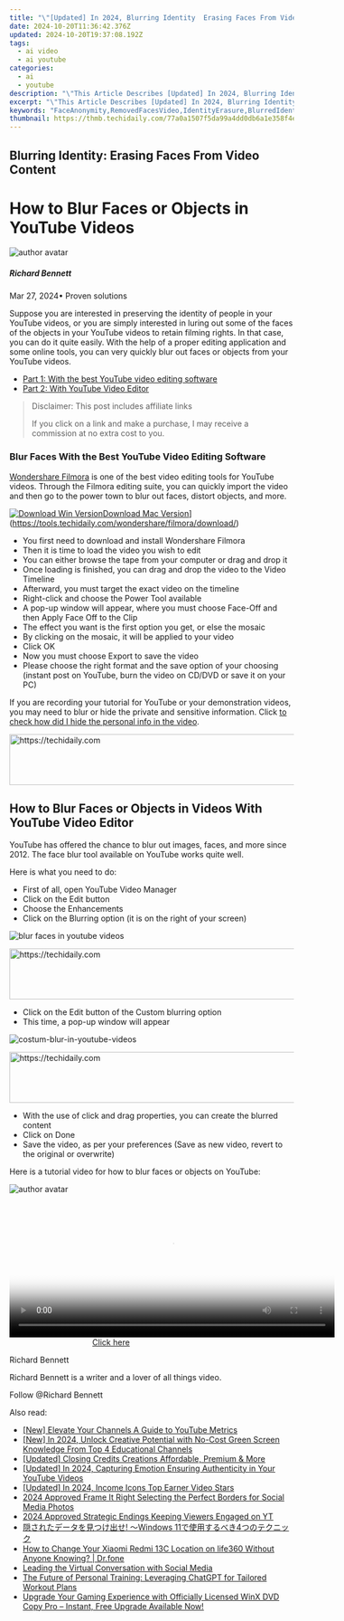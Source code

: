 ```yaml
---
title: "\"[Updated] In 2024, Blurring Identity  Erasing Faces From Video Content\""
date: 2024-10-20T11:36:42.376Z
updated: 2024-10-20T19:37:08.192Z
tags:
  - ai video
  - ai youtube
categories:
  - ai
  - youtube
description: "\"This Article Describes [Updated] In 2024, Blurring Identity: Erasing Faces From Video Content\""
excerpt: "\"This Article Describes [Updated] In 2024, Blurring Identity: Erasing Faces From Video Content\""
keywords: "FaceAnonymity,RemovedFacesVideo,IdentityErasure,BlurredIdentityContent,VideoFaceObscuring,AnonymousMediaFrames,IdentityBlurringFootage"
thumbnail: https://thmb.techidaily.com/77a0a1507f5da99a4dd0db6a1e358f4e656bf9fb2de63da75eb278005236e188.jpg
---
```


## Blurring Identity: Erasing Faces From Video Content

# How to Blur Faces or Objects in YouTube Videos

![author avatar](https://images.wondershare.com/filmora/article-images/richard-bennett.jpg)

##### Richard Bennett

 Mar 27, 2024• Proven solutions

Suppose you are interested in preserving the identity of people in your YouTube videos, or you are simply interested in luring out some of the faces of the objects in your YouTube videos to retain filming rights. In that case, you can do it quite easily. With the help of a proper editing application and some online tools, you can very quickly blur out faces or objects from your YouTube videos.

* [Part 1: With the best YouTube video editing software](#part1)
* [Part 2: With YouTube Video Editor](#part2)

>  Disclaimer: This post includes affiliate links
>
>  If you click on a link and make a purchase, I may receive a commission at no extra cost to you.
>

### Blur Faces With the Best YouTube Video Editing Software

[Wondershare Filmora](https://tools.techidaily.com/wondershare/filmora/download/) is one of the best video editing tools for YouTube videos. Through the Filmora editing suite, you can quickly import the video and then go to the power town to blur out faces, distort objects, and more.

[![Download Win Version](https://images.wondershare.com/filmora/guide/download-btn-win.jpg)](https://tools.techidaily.com/wondershare/filmora/download/)[Download Mac Version](https://images.wondershare.com/filmora/guide/download-btn-mac.jpg)](https://tools.techidaily.com/wondershare/filmora/download/)

* You first need to download and install Wondershare Filmora
* Then it is time to load the video you wish to edit
* You can either browse the tape from your computer or drag and drop it
* Once loading is finished, you can drag and drop the video to the Video Timeline
* Afterward, you must target the exact video on the timeline
* Right-click and choose the Power Tool available
* A pop-up window will appear, where you must choose Face-Off and then Apply Face Off to the Clip
* The effect you want is the first option you get, or else the mosaic
* By clicking on the mosaic, it will be applied to your video
* Click OK
* Now you must choose Export to save the video
* Please choose the right format and the save option of your choosing (instant post on YouTube, burn the video on CD/DVD or save it on your PC)

If you are recording your tutorial for YouTube or your demonstration videos, you may need to blur or hide the private and sensitive information. Click [to check how did I hide the personal info in the video](https://tools.techidaily.com/wondershare/filmora/download/).

<!-- affiliate ads begin -->
<a href="https://arkmc.pxf.io/c/5597632/352555/5172" target="_top" id="352555">
  <img src="//a.impactradius-go.com/display-ad/5172-352555" border="0" alt="https://techidaily.com" width="720" height="90"/>
</a>
<img height="0" width="0" src="https://arkmc.pxf.io/i/5597632/352555/5172" style="position:absolute;visibility:hidden;" border="0" />
<!-- affiliate ads end -->

## How to Blur Faces or Objects in Videos With YouTube Video Editor

YouTube has offered the chance to blur out images, faces, and more since 2012\. The face blur tool available on YouTube works quite well.

Here is what you need to do:

* First of all, open YouTube Video Manager
* Click on the Edit button
* Choose the Enhancements
* Click on the Blurring option (it is on the right of your screen)

![blur faces in youtube videos](https://images.wondershare.com/filmora/article-images/blur-faces-in-youtube-video.jpg)

<!-- affiliate ads begin -->
<a href="https://aligracehair.sjv.io/c/5597632/1868499/19272" target="_top" id="1868499">
  <img src="//a.impactradius-go.com/display-ad/19272-1868499" border="0" alt="https://techidaily.com" width="728" height="90"/>
</a>
<img height="0" width="0" src="https://aligracehair.sjv.io/i/5597632/1868499/19272" style="position:absolute;visibility:hidden;" border="0" />
<!-- affiliate ads end -->

* Click on the Edit button of the Custom blurring option
* This time, a pop-up window will appear

![costum-blur-in-youtube-videos](https://images.wondershare.com/filmora/article-images/costum-blur-in-youtube-videos.jpg)

<!-- affiliate ads begin -->
<a href="https://appsumo.8odi.net/c/5597632/2118326/7443" target="_top" id="2118326">
  <img src="//a.impactradius-go.com/display-ad/7443-2118326" border="0" alt="https://techidaily.com" width="728" height="90"/>
</a>
<img height="0" width="0" src="https://appsumo.8odi.net/i/5597632/2118326/7443" style="position:absolute;visibility:hidden;" border="0" />
<!-- affiliate ads end -->

* With the use of click and drag properties, you can create the blurred content
* Click on Done
* Save the video, as per your preferences (Save as new video, revert to the original or overwrite)

Here is a tutorial video for how to blur faces or objects on YouTube:

![author avatar](https://images.wondershare.com/filmora/article-images/richard-bennett.jpg)

<!-- affiliate ads begin -->
<span id="1982459">
					<video width="576" height="240" style="cursor:pointer"
           poster="//a.impactradius-go.com/display-clicktoplayimage/1982459.png"
           onclick="if(!this.playClicked){this.play();this.setAttribute('controls',true);this.playClicked=true;}">
	   <source src="//a.impactradius-go.com/display-ad/22993-1982459">
	   <img src="//a.impactradius-go.com/display-clicktoplayimage/1982459.png" style="border: none; height: 100%; width: 100%; object-fit: contain">
	</video>
	<div style="width:360px;text-align:center"><a href="javascript:window.open(decodeURIComponent('https%3A%2F%2Fhomestyler.sjv.io%2Fc%2F5597632%2F1982459%2F22993'), '_blank');void(0);">Click here</a></div>
</span>
<img height="0" width="0" src="https://imp.pxf.io/i/5597632/1982459/22993" style="position:absolute;visibility:hidden;" border="0" />
<!-- affiliate ads end -->

Richard Bennett

Richard Bennett is a writer and a lover of all things video.

Follow @Richard Bennett

<ins class="adsbygoogle"
     style="display:block"
     data-ad-format="autorelaxed"
     data-ad-client="ca-pub-7571918770474297"
     data-ad-slot="1223367746"></ins>

<ins class="adsbygoogle"
     style="display:block"
     data-ad-client="ca-pub-7571918770474297"
     data-ad-slot="8358498916"
     data-ad-format="auto"
     data-full-width-responsive="true"></ins>

<span class="atpl-alsoreadstyle">Also read:</span>
<div><ul>
<li><a href="https://youtube-web.techidaily.com/levate-your-channels-a-guide-to-youtube-metrics/"><u>[New] Elevate Your Channels A Guide to YouTube Metrics</u></a></li>
<li><a href="https://youtube-web.techidaily.com/n-2024-unlock-creative-potential-with-no-cost-green-screen-knowledge-from-top-4-educational-channels/"><u>[New] In 2024, Unlock Creative Potential with No-Cost Green Screen Knowledge From Top 4 Educational Channels</u></a></li>
<li><a href="https://extra-hints.techidaily.com/updated-closing-credits-creations-affordable-premium-and-more/"><u>[Updated] Closing Credits Creations Affordable, Premium & More</u></a></li>
<li><a href="https://youtube-web.techidaily.com/ed-in-2024-capturing-emotion-ensuring-authenticity-in-your-youtube-videos/"><u>[Updated] In 2024, Capturing Emotion Ensuring Authenticity in Your YouTube Videos</u></a></li>
<li><a href="https://youtube-web.techidaily.com/ed-in-2024-income-icons-top-earner-video-stars/"><u>[Updated] In 2024, Income Icons Top Earner Video Stars</u></a></li>
<li><a href="https://instagram-clips.techidaily.com/2024-approved-frame-it-right-selecting-the-perfect-borders-for-social-media-photos/"><u>2024 Approved Frame It Right Selecting the Perfect Borders for Social Media Photos</u></a></li>
<li><a href="https://youtube-web.techidaily.com/approved-strategic-endings-keeping-viewers-engaged-on-yt/"><u>2024 Approved Strategic Endings Keeping Viewers Engaged on YT</u></a></li>
<li><a href="https://win-remarkable.techidaily.com/1728480252801-windows-114/"><u>隠されたデータを見つけ出せ! ～Windows 11で使用するべき4つのテクニック</u></a></li>
<li><a href="https://location-social.techidaily.com/how-to-change-your-xiaomi-redmi-13c-location-on-life360-without-anyone-knowing-drfone-by-drfone-virtual-android/"><u>How to Change Your Xiaomi Redmi 13C Location on life360 Without Anyone Knowing? | Dr.fone</u></a></li>
<li><a href="https://facebook-clips.techidaily.com/leading-the-virtual-conversation-with-social-media/"><u>Leading the Virtual Conversation with Social Media</u></a></li>
<li><a href="https://tech-haven.techidaily.com/the-future-of-personal-training-leveraging-chatgpt-for-tailored-workout-plans/"><u>The Future of Personal Training: Leveraging ChatGPT for Tailored Workout Plans</u></a></li>
<li><a href="https://discover-guides.techidaily.com/upgrade-your-gaming-experience-with-officially-licensed-winx-dvd-copy-pro-instant-free-upgrade-available-now/"><u>Upgrade Your Gaming Experience with Officially Licensed WinX DVD Copy Pro – Instant, Free Upgrade Available Now!</u></a></li>
</ul></div>

